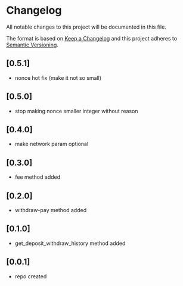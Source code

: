 # Changelog

All notable changes to this project will be documented in this file.

The format is based on [Keep a Changelog](http://keepachangelog.com/en/1.0.0/)
and this project adheres to [Semantic Versioning](http://semver.org/spec/v2.0.0.html).

## [0.5.1]
- nonce hot fix (make it not so small)

## [0.5.0]
- stop making nonce smaller integer without reason

## [0.4.0]
- make network param optional

## [0.3.0]
- fee method added

## [0.2.0]
- withdraw-pay method added

## [0.1.0]
- get_deposit_withdraw_history method added

## [0.0.1]
- repo created
